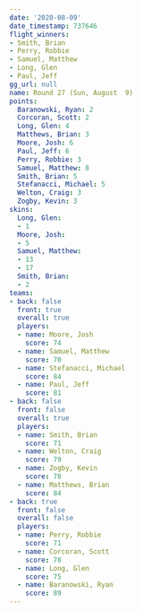 ```yaml
---
date: '2020-08-09'
date_timestamp: 737646
flight_winners:
- Smith, Brian
- Perry, Robbie
- Samuel, Matthew
- Long, Glen
- Paul, Jeff
gg_url: null
name: Round 27 (Sun, August  9)
points:
  Baranowski, Ryan: 2
  Corcoran, Scott: 2
  Long, Glen: 4
  Matthews, Brian: 3
  Moore, Josh: 6
  Paul, Jeff: 6
  Perry, Robbie: 3
  Samuel, Matthew: 8
  Smith, Brian: 5
  Stefanacci, Michael: 5
  Welton, Craig: 3
  Zogby, Kevin: 3
skins:
  Long, Glen:
  - 1
  Moore, Josh:
  - 5
  Samuel, Matthew:
  - 13
  - 17
  Smith, Brian:
  - 2
teams:
- back: false
  front: true
  overall: true
  players:
  - name: Moore, Josh
    score: 74
  - name: Samuel, Matthew
    score: 70
  - name: Stefanacci, Michael
    score: 84
  - name: Paul, Jeff
    score: 81
- back: false
  front: false
  overall: true
  players:
  - name: Smith, Brian
    score: 71
  - name: Welton, Craig
    score: 79
  - name: Zogby, Kevin
    score: 78
  - name: Matthews, Brian
    score: 84
- back: true
  front: false
  overall: false
  players:
  - name: Perry, Robbie
    score: 71
  - name: Corcoran, Scott
    score: 78
  - name: Long, Glen
    score: 75
  - name: Baranowski, Ryan
    score: 89
---
```

